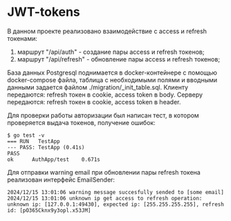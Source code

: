 # JWT-tokens

В данном проекте реализовано взаимодействие с access и refresh токенами:
1. маршрут "/api/auth" - создание пары access и refresh токенов;
2. маршрут "/api/refresh" - обновление пары access и refresh токенов;

База данных Postgresql поднимается в docker-контейнере с помощью docker-compose файла, таблица с необходимыми полями и вводными данными задается файлом ./migration/_init_table.sql.
Клиенту передаются: refresh токен в cookie, access token в body.
Серверу передаются: refresh токен в cookie, access token в header.

Для проверки работы авторизации был написан тест, в котором проверяется выдача токенов, получение ошибок:
```
$ go test -v
=== RUN   TestApp
--- PASS: TestApp (0.41s)
PASS
ok      AuthApp/test    0.671s
```

Для отправки warning email при обновлении пары refresh токена реализован интерфейс EmailSender:
```
2024/12/15 13:01:06 warning message succesfully sended to [some email]
2024/12/15 13:01:06 unknown ip get access to refresh operation: unknown ip: [127.0.0.1:49430], expected ip: [255.255.255.255], refresh id: [pO365Cknx9y3opl.x53JM]
```
